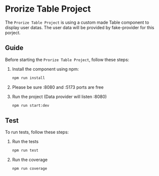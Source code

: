 # Prorize Table Project

The `Prorize Table Project` is using a custom made Table component to display user datas. The user data will be provided by fake-provider for this porject.

## Guide

Before starting the `Prorize Table Project`, follow these steps:

1. Install the component using npm:

   ```bash
   npm run install

   ```

2. Please be sure :8080 and :5173 ports are free

3. Run the project (Data provider will listen :8080)
   ```bash
   npm run start:dev
   ```

## Test

To run tests, follow these steps:

1. Run the tests

   ```bash
   npm run test

   ```

2. Run the coverage

   ```bash
   npm run coverage
   ```
